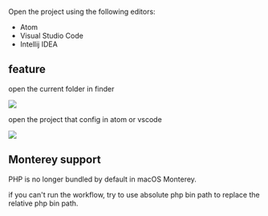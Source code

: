 Open the project using the following editors:

* Atom
* Visual Studio Code
* Intellij IDEA

## feature

open the current folder in finder

![](https://github.com/AImager/alfred-project/blob/master/media/current_folder.png)

open the project that config in atom or vscode

![](https://github.com/AImager/alfred-project/blob/master/media/config_project.png)

## Monterey support

PHP is no longer bundled by default in macOS Monterey. 

if you can't run the workflow, try to use absolute php bin path to replace the relative php bin path.
